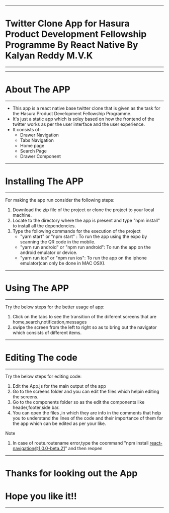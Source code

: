 ***********************************

# Twitter Clone App for Hasura Product Development Fellowship Programme By React Native By Kalyan Reddy M.V.K

***********************************

***********************************
# About The APP
***********************************
* This app is a react native base twitter clone that is given as the task for the Hasura Product Development Fellowship 
Programme.
* It's just a static app which is soley based on how the frontend of the twitter works as per the user interface and the user experience.
* It consists of:
  * Drawer Navigation
  * Tabs Navigation
  * Home page
  * Search Page
  * Drawer Component


***********************************
# Installing The APP
***********************************
For making the app run consider the following steps:

1. Download the zip file of the project or clone the project to your local machine.
2. Locate to the directory where the app is present and type "npm install" to install all the dependencies.
3. Type the following commands for the execution of the project
    * "yarn start" or "npm start" :
       To run the app using the expo by scanning the QR code in the mobile.
    * "yarn run android" or "npm run android":
       To run the app on the android emulator or device.
    * "yarn run ios" or "npm run ios":
       To run the app on the iphone emulator(can only be done in MAC OSX).


***********************************
# Using The APP
***********************************
Try the below steps for the better usage of app:

1. Click on the tabs to see the transition of the diiferent screens that are home,search,notification,messages
2. swipe the screen from the left to right so as to bring out the navigator which consists of different items.

***********************************
# Editing The code
***********************************
Try the below steps for editing code:

1. Edit the App.js for the main output of the app
2. Go to the screens folder and you can edit the files which helpin editing the screens.
3. Go to the components folder so as the edit the components like header,footer,side bar.
4. You can open the files ,in which they are info in the comments that help you to understand the lines of the code and their importance of them for the app which can be edited as per your like.

Note
1. In case of route.routename error,type the coommand "npm install react-navigation@1.0.0-beta.21" and then reopen

***********************************
# Thanks for looking out the App
# Hope you like it!! 
***********************************
